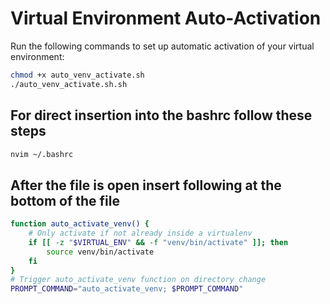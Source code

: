 
# Virtual Environment Auto-Activation 

Run the following commands to set up automatic activation of your virtual environment:

```sh
chmod +x auto_venv_activate.sh
./auto_venv_activate.sh.sh
```
## For direct insertion into the bashrc follow these steps
```sh
nvim ~/.bashrc
```
## After the file is open insert following at the bottom of the file

```bash
function auto_activate_venv() {
    # Only activate if not already inside a virtualenv
    if [[ -z "$VIRTUAL_ENV" && -f "venv/bin/activate" ]]; then
        source venv/bin/activate
    fi
}
# Trigger auto_activate_venv function on directory change
PROMPT_COMMAND="auto_activate_venv; $PROMPT_COMMAND"

```

